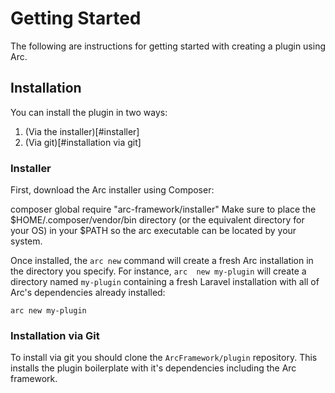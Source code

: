 # Getting Started

The following are instructions for getting started with creating a plugin using Arc.

## Installation

You can install the plugin in two ways:

1. (Via the installer)[#installer]
2. (Via git)[#installation via git]

### Installer

First, download the Arc installer using Composer:

composer global require "arc-framework/installer"
Make sure to place the $HOME/.composer/vendor/bin directory (or the equivalent directory for your OS) in your $PATH so the 
arc executable can be located by your system.

Once installed, the `arc new` command will create a fresh Arc installation in the directory you specify. For instance, `arc 
new my-plugin` will create a directory named `my-plugin` containing a fresh Laravel installation with all of Arc's 
dependencies already installed:

    arc new my-plugin
    
### Installation via Git

To install via git you should clone the `ArcFramework/plugin` repository. This installs the plugin boilerplate with it's
dependencies including the Arc framework.

